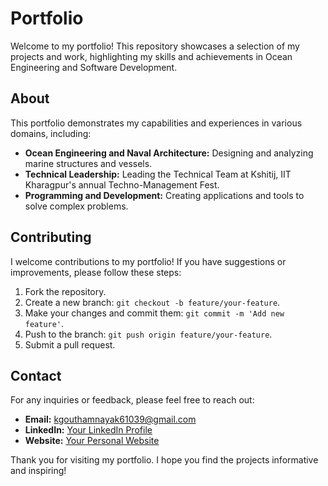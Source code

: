 # Portfolio

Welcome to my portfolio! This repository showcases a selection of my projects and work, highlighting my skills and achievements in Ocean Engineering and Software Development.


## About

This portfolio demonstrates my capabilities and experiences in various domains, including:

- **Ocean Engineering and Naval Architecture:** Designing and analyzing marine structures and vessels.
- **Technical Leadership:** Leading the Technical Team at Kshitij, IIT Kharagpur's annual Techno-Management Fest.
- **Programming and Development:** Creating applications and tools to solve complex problems.

## Contributing

I welcome contributions to my portfolio! If you have suggestions or improvements, please follow these steps:

1. Fork the repository.
2. Create a new branch: `git checkout -b feature/your-feature`.
3. Make your changes and commit them: `git commit -m 'Add new feature'`.
4. Push to the branch: `git push origin feature/your-feature`.
5. Submit a pull request.


## Contact

For any inquiries or feedback, please feel free to reach out:

- **Email:** kgouthamnayak61039@gmail.com
- **LinkedIn:** [Your LinkedIn Profile](https://www.linkedin.com/in/goutham-5a0890256/)
- **Website:** [Your Personal Website](https://gouthamweb.vercel.app/)

Thank you for visiting my portfolio. I hope you find the projects informative and inspiring!
